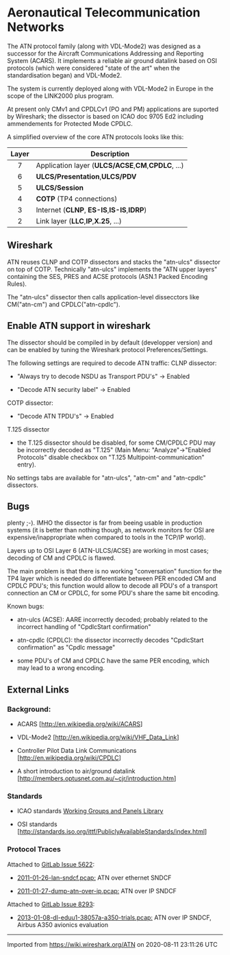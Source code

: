 # Aeronautical Telecommunication Networks

The ATN protocol family (along with VDL-Mode2) was designed as a successor for the Aircraft Communications Addressing and Reporting System (ACARS). It implements a reliable air ground datalink based on OSI protocols (which were considered "state of the art" when the standardisation began) and VDL-Mode2.

The system is currently deployed along with VDL-Mode2 in Europe in the scope of the LINK2000 plus program.

At present only CMv1 and CPDLCv1 (PO and PM) applications are suported by Wireshark; the dissector is based on ICAO doc 9705 Ed2 including ammendements for Protected Mode CPDLC.

A simplified overview of the core ATN protocols looks like this:

| Layer | Description                                             |
| :---: | ------------------------------------------------------- |
|   7   | Application layer (**ULCS/ACSE**,**CM**,**CPDLC**, ...) |
|   6   | **ULCS/Presentation**,**ULCS/PDV**                      |
|   5   | **ULCS/Session**                                        |
|   4   | **COTP** (TP4 connections)                              |
|   3   | Internet (**CLNP**, **ES-IS**,**IS-IS**,**IDRP**)       |
|   2   | Link layer (**LLC**,**IP**,**X.25**, ...)               |

## Wireshark

ATN reuses CLNP and COTP dissectors and stacks the "atn-ulcs" dissector on top of COTP. Technically "atn-ulcs" implements the "ATN upper layers" containing the SES, PRES and ACSE protocols (ASN.1 Packed Encoding Rules).

The "atn-ulcs" dissector then calls application-level dissecctors like CM("atn-cm") and CPDLC("atn-cpdlc").

## Enable ATN support in wireshark

The dissector should be compiled in by default (developper version) and can be enabled by tuning the Wireshark protocol Preferences/Settings.

The following settings are required to decode ATN traffic: CLNP dissector:

  - "Always try to decode NSDU as Transport PDU's" -\> Enabled

  - "Decode ATN security label" -\> Enabled

COTP dissector:

  - "Decode ATN TPDU's" -\> Enabled

T.125 dissector

  - the T.125 dissector should be disabled, for some CM/CPDLC PDU may be incorrectly decoded as "T.125" (Main Menu: "Analyze"-\>"Enabled Protocols" disable checkbox on "T.125 Multipoint-communication" entry).

No settings tabs are available for "atn-ulcs", "atn-cm" and "atn-cpdlc" dissectors.

## Bugs

plenty ;-). IMHO the dissector is far from beeing usable in production systems (it is better than nothing though, as network monitors for OSI are expensive/inappropriate when compared to tools in the TCP/IP world).

Layers up to OSI Layer 6 (ATN-ULCS/ACSE) are working in most cases; decoding of CM and CPDLC is flawed.

The main problem is that there is no working "conversation" function for the TP4 layer which is needed do differentiate between PER encoded CM and CPDLC PDU's; this function would allow to decode all PDU's of a transport connection an CM or CPDLC, for some PDU's share the same bit encoding.

Known bugs:

  - atn-ulcs (ACSE): AARE incorrectly decoded; probably related to the incorrect handling of "CpdlcStart confirmation"

  - atn-cpdlc (CPDLC): the dissector incorrectly decodes "CpdlcStart confirmation" as "Cpdlc message"

  - some PDU's of CM and CPDLC have the same PER encoding, which may lead to a wrong encoding.

## External Links

### Background:

  - ACARS \[<http://en.wikipedia.org/wiki/ACARS>\]

  - VDL-Mode2 \[<http://en.wikipedia.org/wiki/VHF_Data_Link>\]

  - Controller Pilot Data Link Communications \[<http://en.wikipedia.org/wiki/CPDLC>\]

  - A short introduction to air/ground datalink \[<http://members.optusnet.com.au/~cjr/introduction.htm>\]

### Standards

  - ICAO standards [Working Groups and Panels Library ](https://www.icao.int/safety/acp/ACPWGF/Forms/AllItems.aspx)

  - OSI standards \[<http://standards.iso.org/ittf/PubliclyAvailableStandards/index.html>\]

### Protocol Traces

Attached to [GitLab Issue 5622](https://gitlab.com/wireshark/wireshark/-/issues/5622):

  - [2011-01-26-lan-sndcf.pcap:](https://gitlab.com/wireshark/wireshark/uploads/211893857c93a2da3e565444cfdb573e/2011-01-26-lan-sndcf.pcap) ATN over ethernet SNDCF

  - [2011-01-27-dump-atn-over-ip.pcap:](https://gitlab.com/wireshark/wireshark/uploads/b3935cb6c14dcfeff2088c3ab2fd9ff8/2011-01-27-dump-atn-over-ip.pcap) ATN over IP SNDCF

Attached to [GitLab Issue 8293](https://gitlab.com/wireshark/wireshark/-/issues/8293):

  - [2013-01-08-dl-eduu1-38057a-a350-trials.pcap:](https://gitlab.com/wireshark/wireshark/uploads/494d74b8b8db77ff3dedec2e33552080/2013-01-08-dl-eduu1-38057a-a350-trials.pcap) ATN over IP SNDCF, Airbus A350 avionics evaluation
---

Imported from https://wiki.wireshark.org/ATN on 2020-08-11 23:11:26 UTC
